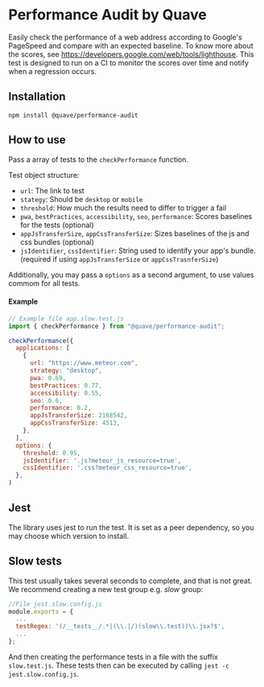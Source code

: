 # Performance Audit by Quave

Easily check the performance of a web address according to Google's PageSpeed and compare with an expected baseline. To know more about the scores, see https://developers.google.com/web/tools/lighthouse.
This test is designed to run on a CI to monitor the scores over time and notify when a regression occurs.

## Installation

`npm install @quave/performance-audit`

## How to use

Pass a array of tests to the `checkPerformance` function.

Test object structure:
- `url`: The link to test
- `stategy`: Should be `desktop` or `mobile`
- `threshold`: How much the results need to differ to trigger a fail 
- `pwa`, `bestPractices`, `accessibility`, `seo`, `performance`: Scores baselines for the tests (optional)
- `appJsTransferSize`, `appCssTransferSize`: Sizes baselines of the js and css bundles (optional)
- `jsIdentifier`, `cssIdentifier`: String used to identify your app's bundle. (required if using `appJsTransferSize` or `appCssTrasnferSize`)

Additionally, you may pass a `options` as a second argument, to use values commom for all tests.

#### Example
```js
// Example file app.slow.test.js
import { checkPerformance } from "@quave/performance-audit";

checkPerformance({
  applications: [
    {
      url: "https://www.meteor.com",
      strategy: "desktop",
      pwa: 0.69,
      bestPractices: 0.77,
      accessibility: 0.55,
      seo: 0.6,
      performance: 0.2,
      appJsTransferSize: 2168542,
      appCssTransferSize: 4513,
    },
  ],
  options: {
    threshold: 0.95,
    jsIdentifier: '.js?meteor_js_resource=true',
    cssIdentifier: '.css?meteor_css_resource=true',
  },
)
```

## Jest
The library uses jest to run the test. It is set as a peer dependency, so you may choose which
version to install.

## Slow tests
This test usually takes several seconds to complete, and that is not great. We recommend creating a new test group e.g. _slow_ group:

```js
//File jest.slow.config.js
module.exports = {
  ...
  testRegex: '(/__tests__/.*|(\\.|/)(slow\\.test))\\.jsx?$',
  ...
};
```

And then creating the performance tests in a file with the suffix `slow.test.js`.
These tests then can be executed by calling `jest -c jest.slow.config.js`.